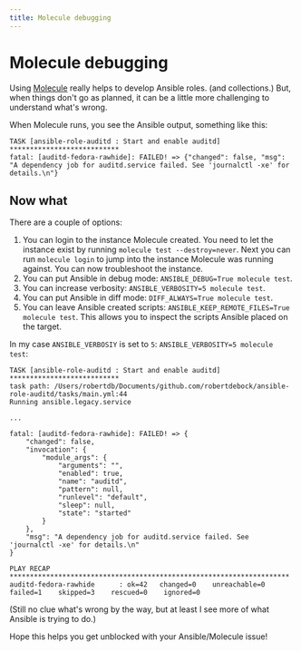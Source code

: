```yaml
---
title: Molecule debugging
---
```


# Molecule debugging

Using [Molecule](https://ansible.readthedocs.io/projects/molecule/) really helps to develop Ansible roles. (and collections.) But, when things don't go as planned, it can be a little more challenging to understand what's wrong.

When Molecule runs, you see the Ansible output, something like this:

```text
TASK [ansible-role-auditd : Start and enable auditd] ***************************
fatal: [auditd-fedora-rawhide]: FAILED! => {"changed": false, "msg": "A dependency job for auditd.service failed. See 'journalctl -xe' for details.\n"}
```

## Now what

There are a couple of options:

1. You can login to the instance Molecule created. You need to let the instance exist by running `molecule test --destroy=never`. Next you can run `molecule login` to jump into the instance Molecule was running against. You can now troubleshoot the instance.
2. You can put Ansible in debug mode: `ANSIBLE_DEBUG=True molecule test`.
3. You can increase verbosity: `ANSIBLE_VERBOSITY=5 molecule test`.
4. You can put Ansible in diff mode: `DIFF_ALWAYS=True molecule test`.
5. You can leave Ansible created scripts: `ANSIBLE_KEEP_REMOTE_FILES=True molecule test`. This allows you to inspect the scripts Ansible placed on the target.

In my case `ANSIBLE_VERBOSIY` is set to `5`: `ANSIBLE_VERBOSITY=5 molecule test`:

```text
TASK [ansible-role-auditd : Start and enable auditd] ***************************
task path: /Users/robertdb/Documents/github.com/robertdebock/ansible-role-auditd/tasks/main.yml:44
Running ansible.legacy.service

...

fatal: [auditd-fedora-rawhide]: FAILED! => {
    "changed": false,
    "invocation": {
        "module_args": {
            "arguments": "",
            "enabled": true,
            "name": "auditd",
            "pattern": null,
            "runlevel": "default",
            "sleep": null,
            "state": "started"
        }
    },
    "msg": "A dependency job for auditd.service failed. See 'journalctl -xe' for details.\n"
}

PLAY RECAP *********************************************************************
auditd-fedora-rawhide      : ok=42   changed=0    unreachable=0    failed=1    skipped=3    rescued=0    ignored=0
```

(Still no clue what's wrong by the way, but at least I see more of what Ansible is trying to do.)

Hope this helps you get unblocked with your Ansible/Molecule issue!
